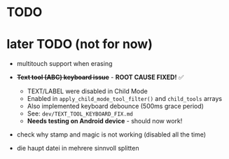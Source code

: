 # TODO

# later TODO (not for now)
- multitouch support when erasing
- ~~**Text tool (ABC) keyboard issue**~~ - **ROOT CAUSE FIXED!** ✅
  - TEXT/LABEL were disabled in Child Mode
  - Enabled in `apply_child_mode_tool_filter()` and `child_tools` arrays
  - Also implemented keyboard debounce (500ms grace period)
  - See: `dev/TEXT_TOOL_KEYBOARD_FIX.md`
  - **Needs testing on Android device** - should now work!
- check why stamp and magic is not working (disabled all the time)

- die haupt datei in mehrere sinnvoll splitten
